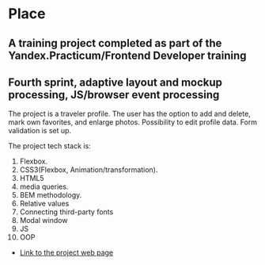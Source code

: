 # Place
## A training project completed as part of the Yandex.Practicum/Frontend Developer training
## Fourth sprint, adaptive layout and mockup processing, JS/browser event processing 

The project is a traveler profile. The user has the option to add and delete, mark own favorites, and enlarge photos. Possibility to edit profile data. Form validation is set up. 

The project tech stack is:

1. Flexbox. 
2. CSS3(Flexbox, Animation/transformation).
3. HTML5
4. media queries.
5. BEM methodology. 
6. Relative values
7. Connecting third-party fonts
8. Modal window
9. JS
10. OOP


* [Link to the project web page](https://kolenhen.github.io/mesto/index.html)
